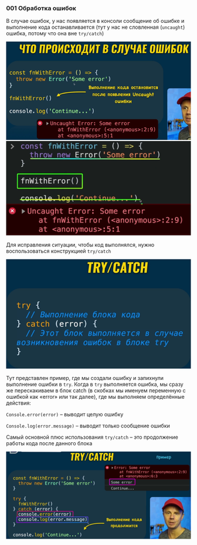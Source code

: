 ### **001 Обработка ошибок**

В случае ошибок, у нас появляется в консоли сообщение об ошибке и выполнение кода останавливается (тут у нас не словленная (`uncaught`) ошибка, потому что она вне `try/catch`)

![](_png/Pasted%20image%2020220908184835.png)![](_png/Pasted%20image%2020220908184838.png)

Для исправления ситуации, чтобы код выполнялся, нужно воспользоваться конструкцией `try/catch`

![](_png/Pasted%20image%2020220908184843.png)

Тут представлен пример, где мы создали ошибку и запихнули выполнение ошибки в `try`. Когда в `try` выполняется ошибка, мы сразу же перескакиваем в блок catch (в скобках мы именуем переменную с ошибкой как «error» или так далее), где мы выполняем определённые действия:

`Console.error(error)` – выводит целую ошибку

`Console.log(error.message)` – выводит только сообщение ошибки

Самый основной плюс использования `try/catch` – это продолжение работы кода после данного блока

![](_png/Pasted%20image%2020220908184850.png)